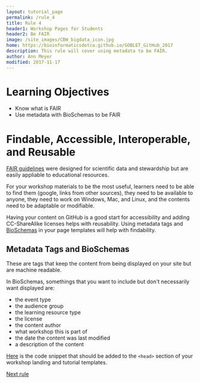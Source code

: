 ```yaml
---
layout: tutorial_page
permalink: /rule_4
title: Rule 4
header1: Workshop Pages for Students
header2: Be FAIR
image: /site_images/CBW_bigdata_icon.jpg
home: https://bioinformaticsdotca.github.io/GOBLET_GitHub_2017
description: This rule will cover using metadata to be FAIR.
author: Ann Meyer
modified: 2017-11-17
---
```


# Learning Objectives

* Know what is FAIR  
* Use metadata with BioSchemas to be FAIR  

# Findable, Accessible, Interoperable, and Reusable

[FAIR guidelines](https://www.nature.com/articles/sdata201618) were designed for scientific data and stewardship but are easily appliable to educational resources.

For your workshop materials to be the most useful, learners need to be able to find them (google, links from other sources), they need to be available to anyone, they need to work on Windows, Mac, and Linux, and the contents need to be adaptable or modifiable.

Having your content on GitHub is a good start for accessibility and adding CC-ShareAlike licenses helps with reusability.  Using metadata tags and [BioSchemas](bioschemas.org) in your page templates will help with findability.

## Metadata Tags and BioSchemas

These are tags that keep the content from being displayed on your site but are machine readable.

In BioSchemas, somethings that you want to include but don't necessarily want displayed are:

* the event type   
* the audience group  
* the learning resource type  
* the license  
* the content author  
* what workshop this is part of  
* the date the content was last modified  
* a description of the content  

[Here](https://raw.githubusercontent.com/bioinformaticsdotca/10_Simple_Rules/master/bioschemas.txt) is the code snippet that should be added to the `<head>` section of your workshop landing and tutorial templates.  

[Next rule](https://bioinformaticsdotca.github.io/rule_5)
